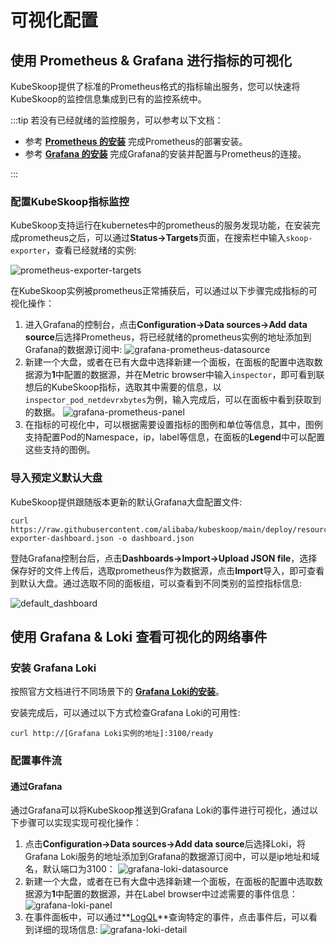 # 可视化配置

## 使用 Prometheus & Grafana 进行指标的可视化

KubeSkoop提供了标准的Prometheus格式的指标输出服务，您可以快速将KubeSkoop的监控信息集成到已有的监控系统中。

:::tip
若没有已经就绪的监控服务，可以参考以下文档：

- 参考 **[Prometheus 的安装](https://prometheus.io/docs/prometheus/latest/installation/)** 完成Prometheus的部署安装。
- 参考 **[Grafana 的安装](https://prometheus.io/docs/visualization/grafana/)** 完成Grafana的安装并配置与Prometheus的连接。

:::

### 配置KubeSkoop指标监控

KubeSkoop支持运行在kubernetes中的prometheus的服务发现功能，在安装完成prometheus之后，可以通过**Status->Targets**页面，在搜索栏中输入`skoop-exporter`，查看已经就绪的实例:

![prometheus-exporter-targets](/img/prometheus-targets.jpg)

在KubeSkoop实例被prometheus正常捕获后，可以通过以下步骤完成指标的可视化操作：

1. 进入Grafana的控制台，点击**Configuration->Data sources->Add data source**后选择Prometheus，将已经就绪的prometheus实例的地址添加到Grafana的数据源订阅中:
![grafana-prometheus-datasource](/img/datasource-prometheus.jpg)
2. 新建一个大盘，或者在已有大盘中选择新建一个面板，在面板的配置中选取数据源为**1**中配置的数据源，并在Metric browser中输入`inspector`，即可看到联想后的KubeSkoop指标，选取其中需要的信息，以`inspector_pod_netdevrxbytes`为例，输入完成后，可以在面板中看到获取到的数据。
![grafana-prometheus-panel](/img/panel-prometheus.jpg)
3. 在指标的可视化中，可以根据需要设置指标的图例和单位等信息，其中，图例支持配置Pod的Namespace，ip，label等信息，在面板的**Legend**中可以配置这些支持的图例。

### 导入预定义默认大盘

KubeSkoop提供跟随版本更新的默认Grafana大盘配置文件:

```shell
curl https://raw.githubusercontent.com/alibaba/kubeskoop/main/deploy/resource/kubeskoop-exporter-dashboard.json -o dashboard.json
```

登陆Grafana控制台后，点击**Dashboards->Import->Upload JSON file**，选择保存好的文件上传后，选取prometheus作为数据源，点击**Import**导入，即可查看到默认大盘。通过选取不同的面板组，可以查看到不同类别的监控指标信息:

![default_dashboard](/img/default_dashboard.jpg)

## 使用 Grafana & Loki 查看可视化的网络事件

### 安装 Grafana Loki

按照官方文档进行不同场景下的 **[Grafana Loki的安装](https://grafana.com/docs/loki/latest/installation/helm/)**。

安装完成后，可以通过以下方式检查Grafana Loki的可用性:

```shell
curl http://[Grafana Loki实例的地址]:3100/ready
```

### 配置事件流

#### 通过Grafana

通过Grafana可以将KubeSkoop推送到Grafana Loki的事件进行可视化，通过以下步骤可以实现实现可视化操作：

1. 点击**Configuration->Data sources->Add data source**后选择Loki，将Grafana Loki服务的地址添加到Grafana的数据源订阅中，可以是ip地址和域名，默认端口为3100：
![grafana-loki-datasource](/img/datasource-loki.jpg)
2. 新建一个大盘，或者在已有大盘中选择新建一个面板，在面板的配置中选取数据源为**1**中配置的数据源，并在Label browser中过滤需要的事件信息：
![grafana-loki-panel](/img/panel-loki.jpg)
3. 在事件面板中，可以通过**[LogQL](https://grafana.com/docs/loki/latest/logql/log_queries/)**查询特定的事件，点击事件后，可以看到详细的现场信息:
![grafana-loki-detail](/img/loki-event-detail.jpg)

